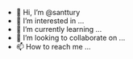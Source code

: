- 👋 Hi, I’m @santtury
- 👀 I’m interested in ...
- 🌱 I’m currently learning ...
- 💞️ I’m looking to collaborate on ...
- 📫 How to reach me ...

<!---
santtury/santtury is a ✨ special ✨ repository because its `README.md` (this file) appears on your GitHub profile.
You can click the Preview link to take a look at your changes.
--->
